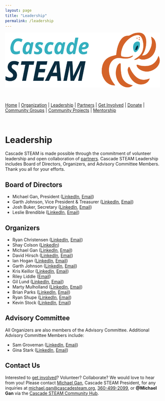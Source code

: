 ```yaml
---
layout: page
title: "Leadership"
permalink: /leadership
---
```

<style>
  .header {
	display: none;
  }
  .footer {
	display: none;
  }
</style>

<p align="center"><img src="/assets/images/Cascade_STEAM_horizontal_logo_primary.svg" width="600" height="178" /></p>

<br>

[Home](/) | [Organization](/organization) | [Leadership](/leadership) | [Partners](/partners) | [Get Involved](/get-involved) | [Donate](/donate) | [Community Groups](/community-groups) | [Community Projects](/community-projects) | [Mentorship](/mentorship)

<br>

# Leadership

Cascade STEAM is made possible through the commitment of volunteer leadership and open collaboration of [partners](/partners). Cascade STEAM Leadership includes Board of Directors, Organizers, and Advisory Committee Members. Thank you all for your efforts.

## Board of Directors

- Michael Gan, President ([LinkedIn](https://www.linkedin.com/in/michaelbgan), [Email](mailto:michael.gan@cascadesteam.org))
- Garth Johnson, Vice President & Treasurer ([LinkedIn](https://www.linkedin.com/in/growlf), [Email](mailto:@cascadesteam.org))
- Josh Buker, Secretary ([LinkedIn](https://www.linkedin.com/in/joshbuker), [Email](mailto:@cascadesteam.org))
- Leslie Brendible ([LinkedIn](https://www.linkedin.com/in/lesliebrendible), [Email](mailto:@cascadesteam.org))

## Organizers

- Ryan Christensen ([LinkedIn](https://www.linkedin.com/in/rpchristensen), [Email](mailto:ryan.christensen@cascadesteam.org))
- Shay Colson ([LinkedIn](https://www.linkedin.com/in/shaycolson))
- Michael Gan ([LinkedIn](https://www.linkedin.com/in/michaelbgan), [Email](mailto:michael.gan@cascadesteam.org))
- David Hirsch ([LinkedIn](https://www.linkedin.com/in/davidhirsch3), [Email](mailto:david.hirsch@cascadesteam.org))
- Ian Hogan ([LinkedIn](https://www.linkedin.com/in/ianh007), [Email](mailto:ian.hogan@cascadesteam.org))
- Garth Johnson ([LinkedIn](https://www.linkedin.com/in/growlf), [Email](mailto:garth.johnson@cascadesteam.org))
- Kris Keillor ([LinkedIn](https://www.linkedin.com/in/kris-keillor-205199276), [Email](mailto:kris.keillor@cascadesteam.org))
- Riley Liddle ([Email](mailto:riley.liddle@cascadesteam.org))
- Gil Lund ([LinkedIn](https://www.linkedin.com/in/gwlund), [Email](mailto:gil.lund@cascadesteam.org))
- Marty Mulholland ([LinkedIn](https://www.linkedin.com/in/mulholland99), [Email](mailto:marty.mulholland@cascadesteam.org))
- Brian Parks ([LinkedIn](https://www.linkedin.com/in/brian-c-parks), [Email](mailto:brian.parks@cascadesteam.org))
- Ryan Shupe ([LinkedIn](https://www.linkedin.com/in/ryan-shupe-74a48219), [Email](mailto:ryan.shupe@gmail.com))
- Kevin Stock ([LinkedIn](https://www.linkedin.com/in/kevinstock), [Email](mailto:kevin@toolhouse.com))

## Advisory Committee

All Organizers are also members of the Advisory Committee. Additional Advisory Committee Members include:
- Sam Groveman ([LinkedIn](https://www.linkedin.com/in/samgroveman), [Email](mailto:sam.groveman@cascadesteam.org))
- Gina Stark ([LinkedIn](https://www.linkedin.com/in/gina-stark-00608a2a), [Email](mailto:gina.stark@cascadesteam.org))

## Contact Us

Interested to [get involved](/get-involved)? Volunteer? Collaborate? We would love to hear from you! Please contact [Michael Gan](https://www.linkedin.com/in/michaelbgan), Cascade STEAM President, for any inquiries at [michael.gan@cascadesteam.org](mailto:michael.gan@cascadesteam.org), [360-499-2099](tel:3604992099), or **@Michael Gan** via the [Cascade STEAM Community Hub](http://discord.cascadesteam.org).
